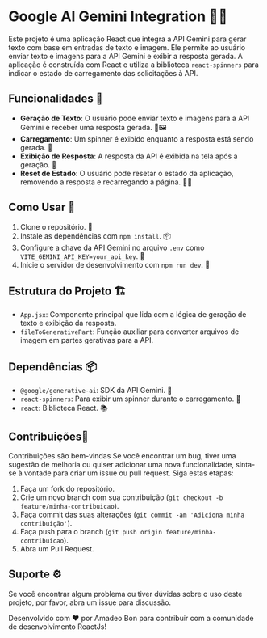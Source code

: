 # Google AI Gemini Integration 🤖🌐

Este projeto é uma aplicação React que integra a API Gemini para gerar texto com base em entradas de texto e imagem. Ele permite ao usuário enviar texto e imagens para a API Gemini e exibir a resposta gerada. A aplicação é construída com React e utiliza a biblioteca `react-spinners` para indicar o estado de carregamento das solicitações à API.

## Funcionalidades 🎉

- **Geração de Texto**: O usuário pode enviar texto e imagens para a API Gemini e receber uma resposta gerada. 📝🖼️
- **Carregamento**: Um spinner é exibido enquanto a resposta está sendo gerada. 🔄
- **Exibição de Resposta**: A resposta da API é exibida na tela após a geração. 📜
- **Reset de Estado**: O usuário pode resetar o estado da aplicação, removendo a resposta e recarregando a página. 🔄🔁

## Como Usar 🚀

1. Clone o repositório. 📂
2. Instale as dependências com `npm install`. 📦
3. Configure a chave da API Gemini no arquivo `.env` como `VITE_GEMINI_API_KEY=your_api_key`. 🔑
4. Inicie o servidor de desenvolvimento com `npm run dev`. 🚀

## Estrutura do Projeto 🏗️

- `App.jsx`: Componente principal que lida com a lógica de geração de texto e exibição da resposta.
- `fileToGenerativePart`: Função auxiliar para converter arquivos de imagem em partes gerativas para a API.

## Dependências 📦

- `@google/generative-ai`: SDK da API Gemini. 🧩
- `react-spinners`: Para exibir um spinner durante o carregamento. 🔄
- `react`: Biblioteca React. 📚

## Contribuições🤝

Contribuições são bem-vindas Se você encontrar um bug, tiver uma sugestão de melhoria ou quiser adicionar uma nova funcionalidade, sinta-se à vontade para criar um issue ou pull request. Siga estas etapas:

1. Faça um fork do repositório.
2. Crie um novo branch com sua contribuição (`git checkout -b feature/minha-contribuicao`).
3. Faça commit das suas alterações (`git commit -am 'Adiciona minha contribuição'`).
4. Faça push para o branch (`git push origin feature/minha-contribuicao`).
5. Abra um Pull Request.

## Suporte ⚙

Se você encontrar algum problema ou tiver dúvidas sobre o uso deste projeto, por favor, abra um issue para discussão.

Desenvolvido com ❤️ por Amadeo Bon para contribuir com a comunidade de desenvolvimento ReactJs!